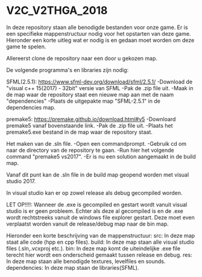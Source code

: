 # V2C_V2THGA_2018

In deze repository staan alle benodigde bestanden voor onze game.
Er is een specifieke mappenstructuur nodig voor het opstarten van deze game.
Hieronder een korte uitleg wat er nodig is en gedaan moet worden om deze game te spelen.

Allereerst clone de repository naar een door u gekozen map.

De volgende programma's en libraries zijn nodig:

SFML(2.5.1): https://www.sfml-dev.org/download/sfml/2.5.1/ 
	-Download de "visual c++ 15(2017) - 32bit" versie van SFML
	-Pak de .zip file uit.
	-Maak in de map waar de repository staat een nieuwe map aan met de naam "dependencies"
	-Plaats de uitgepakte map "SFML-2.5.1" in de dependencies map.
	
premake5: https://premake.github.io/download.html#v5
	-Downloard premake5 vanaf bovenstaande link.
	-Pak de .zip file uit.
	-Plaats het premake5.exe bestand in de map waar de repository staat.
	
Het maken van de .sln file.
	-Open een commandprompt. 
	-Gebruik cd om naar de directory van de repository te gaan.
	-Run hier het volgende command "premake5 vs2017".
	-Er is nu een solution aangemaakt in de build map.

Vanaf dit punt kan de .sln file in de build map geopend worden met visual studio 2017.

In visual studio kan er op zowel release als debug gecompiled worden.

LET OP!!!!: Wanneer de .exe is gecompiled en gestart wordt vanuit visual studio is er geen probleem.
			Echter als deze al gecompiled is en de .exe wordt rechtstreeks vanuit de windows file explorer gestart. 
			Deze moet even verplaatst worden vanuit de release/debug map naar de bin map. 


Hieronder een korte beschrijving van de mappenstructuur:
src: In deze map staat alle code (hpp en cpp files).
build: In deze map staan alle visual studio files (.sln,.vcxproj etc.).
bin: In deze map komt de uiteindelijke .exe file terecht hier wordt een onderscheid gemaakt tussen release en debug.
res: In deze map staan alle benodigde textures, levelfiles en sounds.
dependencies: In deze map staan de libraries(SFML).